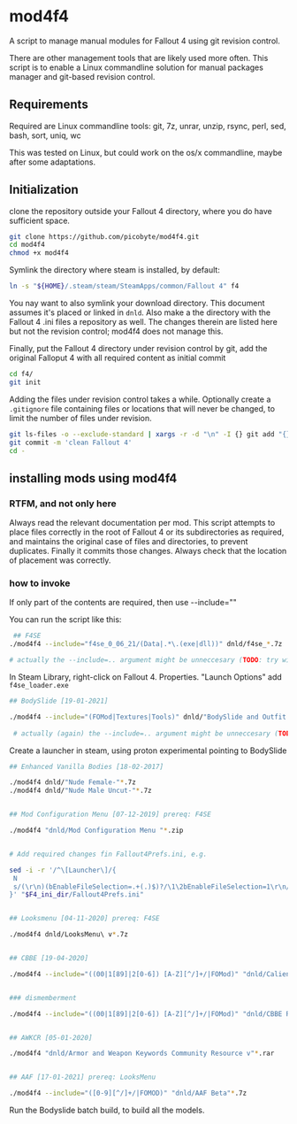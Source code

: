 
# mod4f4
A script to manage manual modules for Fallout 4 using git revision control.

There are other management tools that are likely used more often. This script is to enable a Linux commandline solution for manual packages manager and git-based revision control.

## Requirements
Required are Linux commandline tools:
git, 7z, unrar, unzip, rsync, perl, sed, bash, sort, uniq, wc

This was tested on Linux, but could work on the os/x commandline, maybe after some adaptations.

## Initialization

clone the repository outside your Fallout 4 directory, where you do have sufficient space.
```Bash
git clone https://github.com/picobyte/mod4f4.git
cd mod4f4
chmod +x mod4f4
```

Symlink the directory where steam is installed, by default:
```Bash
ln -s "${HOME}/.steam/steam/SteamApps/common/Fallout 4" f4
```
You nay want to also symlink your download directory. This document assumes it's placed or linked in `dnld`. Also make a the directory with the Fallout 4 .ini files a repository as well. The changes therein are listed here but not the revision control; mod4f4 does not manage this.

Finally, put the Fallout 4 directory under revision control by git, add the original Falloput 4 with all required content as initial commit

```Bash
cd f4/
git init
```

Adding the files under revision control takes a while. Optionally create a `.gitignore` file containing files or locations that will never be changed, to limit the number of files under revision.

```Bash
git ls-files -o --exclude-standard | xargs -r -d "\n" -I {} git add "{}"
git commit -m 'clean Fallout 4'
cd -
```

## installing mods using mod4f4
### RTFM, and not only here

Always read the relevant documentation per mod. This script attempts to place files correctly in the root of Fallout 4 or its subdirectories as required, and maintains the original case of files and directories, to prevent duplicates. Finally it commits those changes. Always check that the location of placement was correctly.

### how to invoke

If only part of the contents are required, then use --include="<extended regular expression>"

You can run the script like this:

```Bash
 ## F4SE
./mod4f4 --include="f4se_0_06_21/(Data|.*\.(exe|dll))" dnld/f4se_*.7z

# actually the --include=.. argument might be unneccesary (TODO: try without)
```

In Steam Library, right-click on Fallout 4. Properties. "Launch Options" add `f4se_loader.exe`

```Bash
## BodySlide [19-01-2021]

./mod4f4 --include="(FOMod|Textures|Tools)" dnld/"BodySlide and Outfit Studio"*.7z
 
 # actually (again) the --include=.. argument might be unneccesary (TODO: try without)
```

Create a launcher in steam, using proton experimental pointing to BodySlide

```Bash
## Enhanced Vanilla Bodies [18-02-2017]

./mod4f4 dnld/"Nude Female-"*.7z
./mod4f4 dnld/"Nude Male Uncut-"*.7z


## Mod Configuration Menu [07-12-2019] prereq: F4SE

./mod4f4 "dnld/Mod Configuration Menu "*.zip


# Add required changes fin Fallout4Prefs.ini, e.g.

sed -i -r '/^\[Launcher\]/{
 N 
 s/(\r\n)(bEnableFileSelection=.+(.)$)?/\1\2bEnableFileSelection=1\r\n/
}' "$F4_ini_dir/Fallout4Prefs.ini"


## Looksmenu [04-11-2020] prereq: F4SE

./mod4f4 dnld/LooksMenu\ v*.7z


## CBBE [19-04-2020]

./mod4f4 --include="((00|1[89]|2[0-6]) [A-Z][^/]+/|FOMod)" "dnld/Caliente's Beautiful Bodies Enhancer - v"*.7z


### dismemberment

./mod4f4 --include="((00|1[89]|2[0-6]) [A-Z][^/]+/|FOMod)" "dnld/CBBE Reduced (with dismemberment)-"*.7z


## AWKCR [05-01-2020]

./mod4f4 "dnld/Armor and Weapon Keywords Community Resource v"*.rar


## AAF [17-01-2021] prereq: LooksMenu

./mod4f4 --include="([0-9][^/]+/|FOMOD)" "dnld/AAF Beta"*.7z
```
 
Run the Bodyslide batch build, to build all the models.


